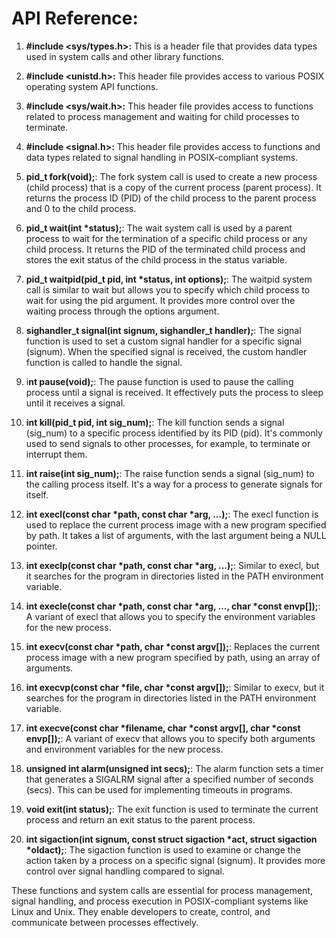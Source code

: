 
# API Reference: 

1. **#include <sys/types.h>:** This is a header file that provides data types used in system calls and other library functions.

2. **#include <unistd.h>:** This header file provides access to various POSIX operating system API functions.

3. **#include <sys/wait.h>:** This header file provides access to functions related to process management and waiting for child processes to terminate.

4. **#include <signal.h>:** This header file provides access to functions and data types related to signal handling in POSIX-compliant systems.

5. **pid_t fork(void);**: The fork system call is used to create a new process (child process) that is a copy of the current process (parent process). It returns the process ID (PID) of the child process to the parent process and 0 to the child process.

6. **pid_t wait(int *status);**: The wait system call is used by a parent process to wait for the termination of a specific child process or any child process. It returns the PID of the terminated child process and stores the exit status of the child process in the status variable.

7. **pid_t waitpid(pid_t pid, int *status, int options);**: The waitpid system call is similar to wait but allows you to specify which child process to wait for using the pid argument. It provides more control over the waiting process through the options argument.

8. **sighandler_t signal(int signum, sighandler_t handler);**: The signal function is used to set a custom signal handler for a specific signal (signum). When the specified signal is received, the custom handler function is called to handle the signal.

9. i**nt pause(void);**: The pause function is used to pause the calling process until a signal is received. It effectively puts the process to sleep until it receives a signal.

10. **int kill(pid_t pid, int sig_num);**: The kill function sends a signal (sig_num) to a specific process identified by its PID (pid). It's commonly used to send signals to other processes, for example, to terminate or interrupt them.

11. **int raise(int sig_num);**: The raise function sends a signal (sig_num) to the calling process itself. It's a way for a process to generate signals for itself.

12. **int execl(const char *path, const char *arg, ...);**: The execl function is used to replace the current process image with a new program specified by path. It takes a list of arguments, with the last argument being a NULL pointer.

13. **int execlp(const char *path, const char *arg, ...);**: Similar to execl, but it searches for the program in directories listed in the PATH environment variable.

14. **int execle(const char *path, const char *arg, ..., char *const envp[]);**: A variant of execl that allows you to specify the environment variables for the new process.

15. **int execv(const char *path, char *const argv[]);**: Replaces the current process image with a new program specified by path, using an array of arguments.

16. **int execvp(const char *file, char *const argv[]);**: Similar to execv, but it searches for the program in directories listed in the PATH environment variable.

17. **int execve(const char *filename, char *const argv[], char *const envp[]);**: A variant of execv that allows you to specify both arguments and environment variables for the new process.

18. **unsigned int alarm(unsigned int secs);**: The alarm function sets a timer that generates a SIGALRM signal after a specified number of seconds (secs). This can be used for implementing timeouts in programs.

19. **void exit(int status);**: The exit function is used to terminate the current process and return an exit status to the parent process.

20. **int sigaction(int signum, const struct sigaction *act, struct sigaction *oldact);**: The sigaction function is used to examine or change the action taken by a process on a specific signal (signum). It provides more control over signal handling compared to signal.

These functions and system calls are essential for process management, signal handling, and process execution in POSIX-compliant systems like Linux and Unix. They enable developers to create, control, and communicate between processes effectively.

